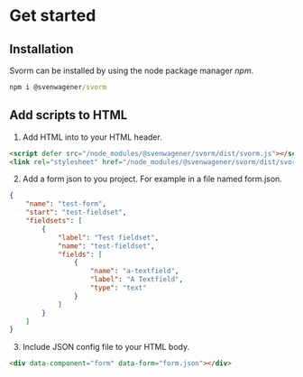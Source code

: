 # Get started

## Installation

Svorm can be installed by using the node package manager *npm*.

```cmd
npm i @svenwagener/svorm
```

## Add scripts to HTML

1. Add HTML into to your HTML header.

```html
<script defer src="/node_modules/@svenwagener/svorm/dist/svorm.js"></script>
<link rel="stylesheet" href="/node_modules/@svenwagener/svorm/dist/svorm.css" />
```

2. Add a form json to you project. For example in a file named form.json.

```json
{
    "name": "test-form",
    "start": "test-fieldset",
    "fieldsets": [
        {
            "label": "Test fieldset",
            "name": "test-fieldset",
            "fields": [
                {
                    "name": "a-textfield",
                    "label": "A Textfield",
                    "type": "text"
                }
            ]
        }
    ]
}
```

3. Include JSON config file to your HTML body.

```html
<div data-component="form" data-form="form.json"></div>
```